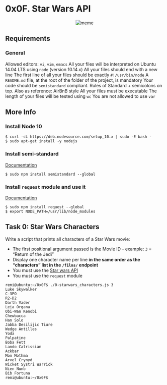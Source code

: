 # 0x0F. Star Wars API

<p align="center">
<img src="https://i0.wp.com/www.admincoding.com/wp-content/uploads/2020/05/APIs-everywhere.jpg?resize=735%2C499&ssl=1" alt="meme">
</p>

## Requirements
### General
Allowed editors: `vi`, `vim`, `emacs`
All your files will be interpreted on Ubuntu 14.04 LTS using `node` (version 10.14.x)
All your files should end with a new line
The first line of all your files should be exactly `#!/usr/bin/node`
A `README.md` file, at the root of the folder of the project, is mandatory
Your code should be `semistandard` compliant. Rules of Standard + semicolons on top. Also as reference: AirBnB style
All your files must be executable
The length of your files will be tested using `wc`
You are not allowed to use `var`

## More Info
### Install Node 10
```
$ curl -sL https://deb.nodesource.com/setup_10.x | sudo -E bash -
$ sudo apt-get install -y nodejs
```

### Install semi-standard
[Documentation](https://intranet.hbtn.io/rltoken/s5n5IBBMZqfuk62xeimYrg)
```
$ sudo npm install semistandard --global
```
### Install `request` module and use it
[Documentation](https://intranet.hbtn.io/rltoken/-XDycLgGLJXzwsj9cZGFUw)
```
$ sudo npm install request --global
$ export NODE_PATH=/usr/lib/node_modules
```

## Task 0: Star Wars Characters

Write a script that prints all characters of a Star Wars movie:

- The first positional argument passed is the Movie ID - example: `3` = “Return of the Jedi”
- Display one character name per line **in the same order as the “characters” list in the `/films/` endpoint**
- You must use the [Star wars API](https://intranet.hbtn.io/rltoken/aiMsg1QkH-FuPn7gyo9O6A)
- You must use the `request` module
```
remi@ubuntu:~/0x0F$ ./0-starwars_characters.js 3
Luke Skywalker
C-3PO
R2-D2
Darth Vader
Leia Organa
Obi-Wan Kenobi
Chewbacca
Han Solo
Jabba Desilijic Tiure
Wedge Antilles
Yoda
Palpatine
Boba Fett
Lando Calrissian
Ackbar
Mon Mothma
Arvel Crynyd
Wicket Systri Warrick
Nien Nunb
Bib Fortuna
remi@ubuntu:~/0x0F$ 
```
